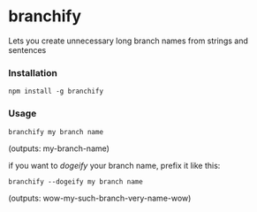 branchify
=========

Lets you create unnecessary long branch names from strings and sentences

### Installation

`npm install -g branchify`

### Usage

`branchify my branch name`

(outputs: my-branch-name)

if you want to *dogeify* your branch name, prefix it like this:

`branchify --dogeify my branch name`

(outputs: wow-my-such-branch-very-name-wow)
